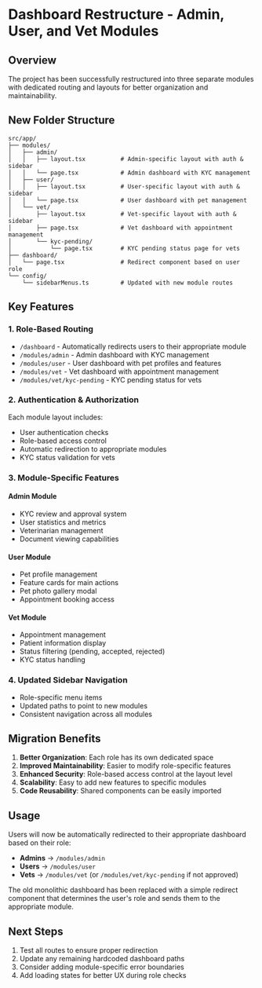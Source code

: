 # Dashboard Restructure - Admin, User, and Vet Modules

## Overview
The project has been successfully restructured into three separate modules with dedicated routing and layouts for better organization and maintainability.

## New Folder Structure

```
src/app/
├── modules/
│   ├── admin/
│   │   ├── layout.tsx          # Admin-specific layout with auth & sidebar
│   │   └── page.tsx            # Admin dashboard with KYC management
│   ├── user/
│   │   ├── layout.tsx          # User-specific layout with auth & sidebar
│   │   └── page.tsx            # User dashboard with pet management
│   └── vet/
│       ├── layout.tsx          # Vet-specific layout with auth & sidebar
│       ├── page.tsx            # Vet dashboard with appointment management
│       └── kyc-pending/
│           └── page.tsx        # KYC pending status page for vets
├── dashboard/
│   └── page.tsx                # Redirect component based on user role
└── config/
    └── sidebarMenus.ts         # Updated with new module routes
```

## Key Features

### 1. Role-Based Routing
- `/dashboard` - Automatically redirects users to their appropriate module
- `/modules/admin` - Admin dashboard with KYC management
- `/modules/user` - User dashboard with pet profiles and features
- `/modules/vet` - Vet dashboard with appointment management
- `/modules/vet/kyc-pending` - KYC pending status for vets

### 2. Authentication & Authorization
Each module layout includes:
- User authentication checks
- Role-based access control
- Automatic redirection to appropriate modules
- KYC status validation for vets

### 3. Module-Specific Features

#### Admin Module
- KYC review and approval system
- User statistics and metrics
- Veterinarian management
- Document viewing capabilities

#### User Module
- Pet profile management
- Feature cards for main actions
- Pet photo gallery modal
- Appointment booking access

#### Vet Module
- Appointment management
- Patient information display
- Status filtering (pending, accepted, rejected)
- KYC status handling

### 4. Updated Sidebar Navigation
- Role-specific menu items
- Updated paths to point to new modules
- Consistent navigation across all modules

## Migration Benefits

1. **Better Organization**: Each role has its own dedicated space
2. **Improved Maintainability**: Easier to modify role-specific features
3. **Enhanced Security**: Role-based access control at the layout level
4. **Scalability**: Easy to add new features to specific modules
5. **Code Reusability**: Shared components can be easily imported

## Usage

Users will now be automatically redirected to their appropriate dashboard based on their role:
- **Admins** → `/modules/admin`
- **Users** → `/modules/user`  
- **Vets** → `/modules/vet` (or `/modules/vet/kyc-pending` if not approved)

The old monolithic dashboard has been replaced with a simple redirect component that determines the user's role and sends them to the appropriate module.

## Next Steps

1. Test all routes to ensure proper redirection
2. Update any remaining hardcoded dashboard paths
3. Consider adding module-specific error boundaries
4. Add loading states for better UX during role checks







